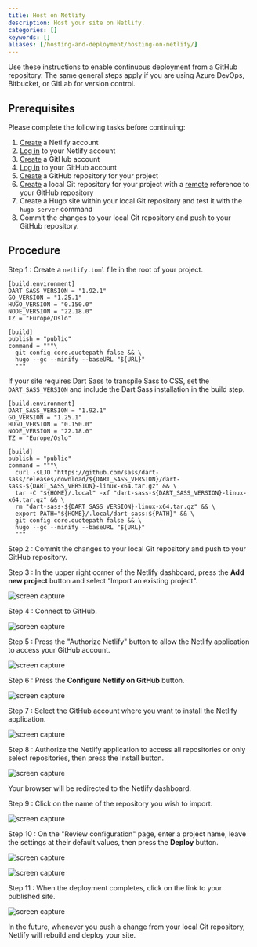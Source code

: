 ```yaml
---
title: Host on Netlify
description: Host your site on Netlify.
categories: []
keywords: []
aliases: [/hosting-and-deployment/hosting-on-netlify/]
---
```


Use these instructions to enable continuous deployment from a GitHub repository. The same general steps apply if you are using Azure DevOps, Bitbucket, or GitLab for version control.

## Prerequisites

Please complete the following tasks before continuing:

1. [Create](https://app.netlify.com/signup) a Netlify account
1. [Log in](https://app.netlify.com/login) to your Netlify account
1. [Create](https://github.com/signup) a GitHub account
1. [Log in](https://github.com/login) to your GitHub account
1. [Create](https://github.com/new) a GitHub repository for your project
1. [Create](https://git-scm.com/docs/git-init) a local Git repository for your project with a [remote](https://git-scm.com/docs/git-remote) reference to your GitHub repository
1. Create a Hugo site within your local Git repository and test it with the `hugo server` command
1. Commit the changes to your local Git repository and push to your GitHub repository.

## Procedure

<!-- Using "text" as the code block language because "toml" looks terrible. -->

Step 1
: Create a `netlify.toml` file in the root of your project.

  ```text {file="netlify.toml" copy=true}
  [build.environment]
  DART_SASS_VERSION = "1.92.1"
  GO_VERSION = "1.25.1"
  HUGO_VERSION = "0.150.0"
  NODE_VERSION = "22.18.0"
  TZ = "Europe/Oslo"

  [build]
  publish = "public"
  command = """\
    git config core.quotepath false && \
    hugo --gc --minify --baseURL "${URL}"
    """
  ```

  If your site requires Dart Sass to transpile Sass to CSS, set the `DART_SASS_VERSION` and include the Dart Sass installation in the build step.

  ```text {file="netlify.toml" copy=true}
  [build.environment]
  DART_SASS_VERSION = "1.92.1"
  GO_VERSION = "1.25.1"
  HUGO_VERSION = "0.150.0"
  NODE_VERSION = "22.18.0"
  TZ = "Europe/Oslo"

  [build]
  publish = "public"
  command = """\
    curl -sLJO "https://github.com/sass/dart-sass/releases/download/${DART_SASS_VERSION}/dart-sass-${DART_SASS_VERSION}-linux-x64.tar.gz" && \
    tar -C "${HOME}/.local" -xf "dart-sass-${DART_SASS_VERSION}-linux-x64.tar.gz" && \
    rm "dart-sass-${DART_SASS_VERSION}-linux-x64.tar.gz" && \
    export PATH="${HOME}/.local/dart-sass:${PATH}" && \
    git config core.quotepath false && \
    hugo --gc --minify --baseURL "${URL}"
    """
  ```

Step 2
: Commit the changes to your local Git repository and push to your GitHub repository.

Step 3
: In the upper right corner of the Netlify dashboard, press the **Add new project** button and select “Import an existing project".

  ![screen capture](netlify-01.png)

Step 4
: Connect to GitHub.

  ![screen capture](netlify-02.png)

Step 5
: Press the "Authorize Netlify" button to allow the Netlify application to access your GitHub account.

  ![screen capture](netlify-03.png)

Step 6
: Press the **Configure Netlify on GitHub** button.
  
  ![screen capture](netlify-04.png)

Step 7
: Select the GitHub account where you want to install the Netlify application.

  ![screen capture](netlify-05.png)

Step 8
: Authorize the Netlify application to access all repositories or only select repositories, then press the Install button.

  ![screen capture](netlify-06.png)

Your browser will be redirected to the Netlify dashboard.

Step 9
: Click on the name of the repository you wish to import.

  ![screen capture](netlify-07.png)

Step 10
: On the "Review configuration" page, enter a project name, leave the settings at their default values, then press the **Deploy** button.

  ![screen capture](netlify-08.png)

  ![screen capture](netlify-09.png)

Step 11
: When the deployment completes, click on the link to your published site.

  ![screen capture](netlify-10.png)

In the future, whenever you push a change from your local Git repository, Netlify will rebuild and deploy your site.
